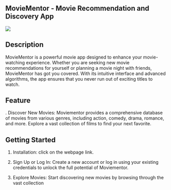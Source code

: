 ## MovieMentor - Movie Recommendation and Discovery App

<img src="./created-images/Design%20Photos/webpage.png" href="webpage img">

## Description

MovieMentor is a powerful movie app designed to enhance your movie-watching experience. Whether you are seeking new movie recommendations for yourself or planning a movie night with friends, MovieMentor has got you covered. With its intuitive interface and advanced algorithms, the app ensures that you never run out of exciting titles to watch.

## Feature

. Discover New Movies: Moviementor provides a comprehensive database of movies from various genres, including action, comedy, drama, romance, and more. Explore a vast collection of films to find your next favorite.

## Getting Started

1. Installation: click on the webpage link.

2. Sign Up or Log In: Create a new account or log in using your existing credentials to unlock the full potential of Moviementor.

3. Explore Movies: Start discovering new movies by browsing through the vast collection
